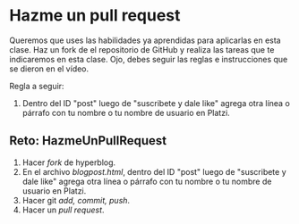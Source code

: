 # Hazme un pull request

Queremos que uses las habilidades ya aprendidas para aplicarlas en esta clase. Haz un fork de el repositorio de GitHub y realiza las tareas que te indicaremos en esta clase. Ojo, debes seguir las reglas e instrucciones que se dieron en el vídeo.

Regla a seguir:

1. Dentro del ID "post" luego de "suscribete y dale like" agrega otra línea o párrafo con tu nombre o tu nombre de usuario en Platzi.

## Reto: HazmeUnPullRequest

1. Hacer *fork* de hyperblog.
2. En el archivo *blogpost.html*, dentro del ID "post" luego de "suscribete y dale like" agrega otra línea o párrafo con tu nombre o tu nombre de usuario en Platzi.
3. Hacer git *add, commit, push*.
4. Hacer un *pull request*.